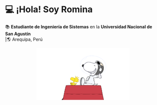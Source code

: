 
# 💻 ¡Hola! Soy Romina 

📚 **Estudiante de Ingeniería de Sistemas** en la **Universidad Nacional de San Agustín**  
|🌎 Arequipa, Perú  
<p align="center">
  <img src="https://raw.githubusercontent.com/romich1307/romich1307/main/source.gif" width="300">
</p>
